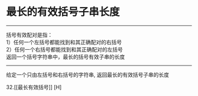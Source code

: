 # 最长的有效括号子串长度

---
括号有效配对是指：   
1）任何一个左括号都能找到和其正确配对的右括号   
2）任何一个右括号都能找到和其正确配对的左括号   
返回一个括号字符串中，最长的括号有效子串的长度   

---
   
给定一个只由左括号和右括号的字符串, 返回最长的有效括号子串的长度

32.[[最长有效括号]] [H]